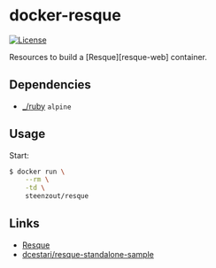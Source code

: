 # docker-resque

[![License](https://img.shields.io/badge/license-New%20BSD-blue.svg?style=flat)](https://raw.githubusercontent.com/steenzout/docker-resque-web/master/LICENSE)

Resources to build a [Resque][resque-web] container.


## Dependencies

- [_/ruby](https://hub.docker.com/_/ruby/) `alpine`


## Usage

Start:

```bash
$ docker run \
    --rm \
    -td \
    steenzout/resque
```


## Links

- [Resque][resque]
- [dcestari/resque-standalone-sample][dcestari/resque-standalone-sample]


[alpine]:	https://alpinelinux.org/	"Alpine Linux"
[dcestari/resque-standalone-sample]:	https://github.com/dcestari/resque-standalone-sample	"dcestari/resque-standalone-sample"
[resque]:	https://github.com/resque/resque	"resque"
